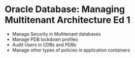 # Oracle Database: Managing Multitenant Architecture Ed 1

* Manage Security in Multitenant databases
* Manage PDB lockdown profiles
* Audit Users in CDBs and PDBs
* Manage other types of policies in application containers